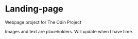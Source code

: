 # Landing-page
Webpage project for The Odin Project

Images and text are placeholders. Will update when I have time.
